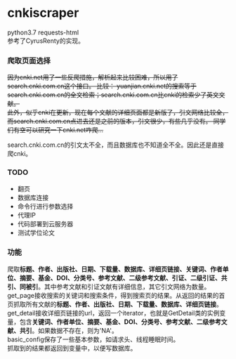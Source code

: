 # cnkiscraper
python3.7 requests-html  
参考了CyrusRenty的实现。
### 爬取页面选择

~~因为cnki.net用了一些反爬措施，解析起来比较困难，所以用了search.cnki.com.cn这个接口。
比较： yuanjian.cnki.net的搜索等于search.cnki.com.cn的全文检索；search.cnki.com.cn比cnki的检索少了英文文献。  
此外，似乎cnki在更新，现在每个文献的详细页面都是新版了，引文网络比较全，而search.cnki.com.cn点进去还是之前的版本，引文很少，有些几乎没有。
同学们有空可以研究一下cnki.net咋爬...~~

search.cnki.com.cn的引文太不全，而且数据库也不知道全不全。因此还是直接爬cnki。
### TODO
- 翻页
- 数据库连接
- 命令行进行参数选择
- 代理IP
- 代码部署到云服务器
- 测试学位论文


### 功能
爬取**标题、作者、出版社、日期、下载量、数据库、详细页链接、关键词、作者单位、摘要、基金、DOI、分类号、参考文献、二级参考文献、引证、二级引证、共引、同被引**。其中参考文献和引证文献有详细信息，其它引文网络为数量。   
get_page接收搜索的关键词和搜索条件，得到搜索页的结果。从返回的结果的首页抓取所有文献的**标题、作者、出版社、日期、下载量、数据库、详细页链接**。  
get_detail接收详细页链接的url，返回一个iterator，也就是GetDetail类的实例变量，包含**关键词、作者单位、摘要、基金、DOI、分类号、参考文献、二级参考文献、共引**。如果数据不存在，则为'NA'。  
basic_config保存了一些基本参数，如请求头、线程睡眠时间。    
抓取到的结果都返回到变量中，以便写数据库。


